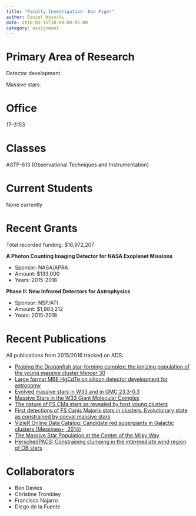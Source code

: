 ```yaml
---
title: "Faculty Investigation: Don Figer"
author: Daniel Wysocki
date: 2016-02-15T10:00:00-05:00
category: assignment
---
```


# Primary Area of Research

Detector development.

Massive stars.


# Office

17-3153


# Classes

ASTP-613 (Observational Techniques and Instrumentation)


# Current Students

None currently


# Recent Grants

Total recorded funding: \$16,972,207

**A Photon Counting Imaging Detector for NASA Exoplanet Missions**

- Sponsor: NASA/APRA
- Amount: \$133,000
- Years: 2015-2018

**Phase II: New Infrared Detectors for Astrophysics**

- Sponsor: NSF/ATI
- Amount: \$1,983,212
- Years: 2015-2018


# Recent Publications

All publications from 2015/2016 tracked on ADS:

- [Probing the Dragonfish star-forming complex: the ionizing population of the young massive cluster Mercer 30](http://adsabs.harvard.edu/abs/2016arXiv160202503D)
- [Large format MBE HgCdTe on silicon detector development for astronomy](http://labs.adsabs.harvard.edu/adsabs/abs/2015SPIE.9609E..0YH/)
- [Evolved massive stars in W33 and in GMC 23.3-0.3](http://labs.adsabs.harvard.edu/adsabs/abs/2015IAUGA..2255536M/)
- [Massive Stars in the W33 Giant Molecular Complex](http://labs.adsabs.harvard.edu/adsabs/abs/2015ApJ...805..110M/)
- [The nature of FS CMa stars as revealed by host young clusters](http://labs.adsabs.harvard.edu/adsabs/abs/2015hsa8.conf..459D/)
- [First detections of FS Canis Majoris stars in clusters. Evolutionary state as constrained by coeval massive stars](http://labs.adsabs.harvard.edu/adsabs/abs/2015A%26A...575A..10D/)
- [VizieR Online Data Catalog: Candidate red supergiants in Galactic clusters (Messineo+, 2014)](http://labs.adsabs.harvard.edu/adsabs/abs/2015yCat..35710043M/)
- [The Massive Star Population at the Center of the Milky Way](http://labs.adsabs.harvard.edu/adsabs/abs/2015IAUS..307..426N/)
- [Herschel/PACS: Constraining clumping in the intermediate wind region of OB stars](http://labs.adsabs.harvard.edu/adsabs/abs/2015IAUS..307..137R/)


# Collaborators

- Ben Davies
- Christine Trombley
- Francisco Najarro
- Diego de la Fuente
